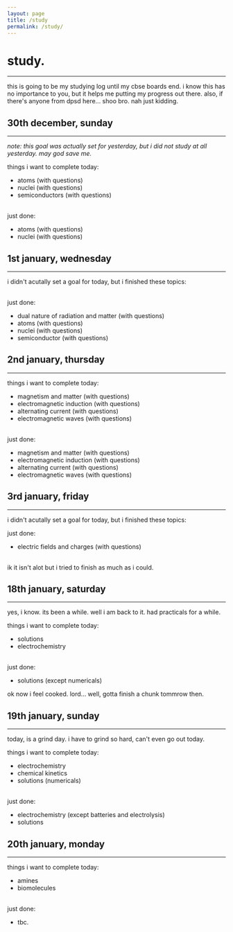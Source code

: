 ```yaml
---
layout: page
title: /study
permalink: /study/
---
```


# study.

---

this is going to be my studying log until my cbse boards end. i know this has no importance to you, but it helps me putting my progress out there. also, if there's anyone from dpsd here... shoo bro. nah just kidding.

## 30th december, sunday

---

_note: this goal was actually set for yesterday, but i did not study at all yesterday. may god save me._

things i want to complete today:
 - atoms (with questions)
 - nuclei (with questions)
 - semiconductors (with questions)

<br />just done:
 - atoms (with questions)
 - nuclei (with questions)

## 1st january, wednesday

---

i didn't acutally set a goal for today, but i finished these topics:

<br />just done:
 - dual nature of radiation and matter (with questions)
 - atoms (with questions)
 - nuclei (with questions)
 - semiconductor (with questions)

## 2nd january, thursday

---

things i want to complete today:
 - magnetism and matter (with questions)
 - electromagnetic induction (with questions)
 - alternating current (with questions)
 - electromagnetic waves (with questions)

<br />just done:
 - magnetism and matter (with questions)
 - electromagnetic induction (with questions)
 - alternating current (with questions)
 - electromagnetic waves (with questions)

## 3rd january, friday

---

i didn't acutally set a goal for today, but i finished these topics:

just done:
 - electric fields and charges (with questions)

<br />ik it isn't alot but i tried to finish as much as i could.

## 18th january, saturday

---

yes, i know. its been a while. well i am back to it. had practicals for a while.

things i want to complete today:
 - solutions
 - electrochemistry

<br />just done:
 - solutions (except numericals)

ok now i feel cooked. lord... well, gotta finish a chunk tommrow then.

## 19th january, sunday

---

today, is a grind day. i have to grind so hard, can't even go out today.

things i want to complete today:
 - electrochemistry
 - chemical kinetics
 - solutions (numericals)

<br />just done:
 - electrochemistry (except batteries and electrolysis)
 - solutions

## 20th january, monday

---

things i want to complete today:
 - amines
 - biomolecules

<br />just done:
 - tbc.
